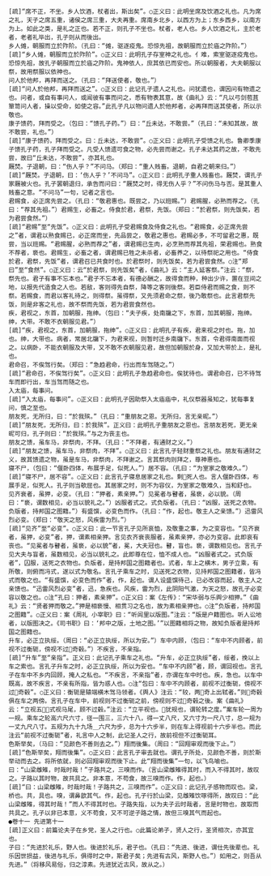 <!-- { "loadSidebar": true } -->
    [疏]“席不正，不坐。乡人饮酒，杖者出，斯出矣”。○正义曰：此明坐席及饮酒之礼也。凡为席之礼，天子之席五重，诸侯之席三重，大夫再重。席南乡北乡，以西方为上；东乡西乡，以南方为上。如此之类，是礼之正也。若不正，则孔子不坐也。杖者，老人也。乡人饮酒之礼，主於老者，老者礼毕出，孔子则从而後出。
    乡人傩，朝服而立於阼阶。（孔曰：“傩，驱逐疫鬼。恐惊先祖，故朝服而立於庙之阼阶。”）
    [疏]“乡人傩，朝服而立於阼阶”。○正义曰：此明孔子存室神之礼也。亻难，索室驱逐疫鬼也。恐惊先祖，故孔子朝服而立於庙之阼阶。鬼神依人，庶其依已而安也。所以朝服者，大夫朝服以祭，故用祭服以依神也。
    问人於他邦，再拜而送之。（孔曰：“拜送使者，敬也。”）
    [疏]“问人於他邦，再拜而送之”。○正义曰：此记孔子遗人之礼也。问犹遗也，谓因问有物遗之也。问者，或自有事问人，或闻彼有事而问之，悉有物表其意，故《曲礼》云：“凡以弓剑苞苴箪笥问人者，操以受命，如使之容。”此孔子凡以物问遗人於他邦者，必再拜而送其使者，所以示敬也。
    康子馈药，拜而受之。（包曰：“馈孔子药。”）曰：“丘未达，不敢尝。”（孔曰：“未知其故，故不敢尝，礼也。”）
    [疏]“康子馈药，拜而受之。曰：丘未达，不敢尝”。○正义曰：此明孔子受馈之礼也。鲁卿季康子馈孔子药，孔子拜而受之。凡受人馈遗可食之物，必先尝而谢之。孔子未达其药之故，不敢先尝，故曰“丘未达，不敢尝”，亦其礼也。
    厩焚。子退朝，曰：“伤人乎？”不问马。（郑曰：“重人贱畜。退朝，自君之朝来归。”）
    [疏]“厩焚。子退朝，曰：‘伤人乎？’不问马”。○正义曰：此明孔子重人贱畜也。厩焚，谓孔子家厩被火也。孔子罢朝退归，承告而问曰：“厩焚之时，得无伤人乎？”不问伤马与否。是其重人贱畜之意。“不问马”一句，记者之言也。
    君赐食，必正席先尝之。（孔曰：“敬君惠也。既尝之，乃以班赐。”）君赐腥，必熟而荐之。（孔曰：“荐其先祖。”）君赐生，必畜之。侍食於君，君祭，先饭。（郑曰：“於君祭，则先饭矣，若为君尝食然。”）
    [疏]“君赐”至“先饭”。○正义曰：此明孔子受君赐食及侍食之礼也。“君赐食，必正席先尝之”者，谓君以熟食赐已，必正席而坐，先品尝之，敬君之惠也。君赐必多，不可留君之惠，既尝，当以班赐。“君赐腥，必熟而荐之”者，谓君赐已生肉，必烹熟而荐其先祖，荣君赐也。熟食不荐者，亵也。君赐生，必畜之者，谓君赐已牲之未杀者，必畜养之，以待祭祀之用也。“侍食於君，君祭，先饭”者，谓君召已共食时也。於君祭时，则先饭矣，若为君尝食然。○注“郑曰”至“食然”。○正义曰：云“於君祭，则先饭矣”者，《曲礼》云：“主人延客祭。”注云：“祭，祭先也。君子有事不忘本也。”君子不忘本者，有德必酬之，故得食而种，种出少许，置在豆间之地，以报先代造食之人也。若敌，客则得先自祭，降等之客则後祭。若臣侍君而赐之食，则不祭。若赐食，而君以客礼待之，则得祭。虽得祭，又先须君命之祭，後乃敢祭也。此言君祭先饭，则是非客之礼也，故不祭而先饭，若为君尝食然也。
    疾，君视之，东首，加朝服，拖绅。（包曰：“夫子疾，处南牖之下，东首，加其朝服，拖绅。绅，大带。不敢不衣朝服见君。”）
    [疏]“疾，君视之，东首，加朝服，拖绅”。○正义曰：此明孔子有疾，君来视之时也。拖，加也。绅，大带也。病者，常居北牖下，为君来视，则暂时迁乡南牖下。东首，令君得南面而视之。以病卧，不能衣朝服及大带，又不敢不衣朝服见君，故但加朝服於身，又加大带於上，是礼也。
    君命召，不俟驾行矣。（郑曰：“急趋君命，行出而车驾随之。”）
    [疏]“君命召，不俟驾行矣”。○正义曰：此明孔子急趋君命也。俟犹待也。谓君命召，已不待驾车而即行出，车当驾而随之也。
    入太庙，每事问。
    [疏]“入太庙，每事问”。○正义曰：此明孔子因助祭入太庙庙中，礼仪祭器虽知之，犹每事复问，慎之至也。
    朋友死，无所归，曰：“於我殡。”（孔曰：“重朋友之恩。无所归，言无亲昵。”）
    [疏]“朋友死，无所归，曰：於我殡”。正义曰：此明孔子重朋友之恩也。言朋友若死，更无亲昵可归，孔子则曰：“於我殡。”与之为丧主也。
    朋友之馈，虽车马，非祭肉，不拜。（孔曰：“不拜者，有通财之义。”）
    [疏]“朋友之馈，虽车马，非祭肉，不拜”。○正义曰：此言孔子轻财重祭之礼也。朋友有通财之义，故其馈遗之物，虽是车马，非祭肉，不拜谢之。言其祭肉则拜之，尊神惠也。
    寝不尸，（包曰：“偃卧四体，布展手足，似死人。”）居不容。（孔曰：“为室家之敬难久。”）
    [疏]“寝不尸，居不容”。○正义曰：此言孔子寝息居家之礼也。剩死人也。言人偃卧四体，布展手足，似死人。孔子则当欹屈也。其居家之时，则不为容仪，为室家之敬难久，当和舒也。
    见齐衰者，虽狎，必变。（孔曰：“狎者，素亲狎。”）见冕者与瞽者，虽亵，必以貌。（周曰：“亵，谓数相见，必当以貌礼之。”）凶服者式之。式负版者。（孔曰：“凶服，送死之衣物。负版者，持邦国之图籍。”）有盛馔，必变色而作。（孔曰：“作，起也。敬主人之亲馈。”）迅雷风烈必变。（郑曰：“敬天之怒，风疾雷为烈。”）
    [疏]“见齐”至“必变”。○正义曰：此一节言孔子见所哀恤，及敬重之事，为之变容也。“见齐衰者，虽狎，必变”者，狎，谓素相亲狎。言见衣齐衰丧服者，虽素亲狎，亦必为变容。此即哀有丧也。“见冕者与瞽者，虽亵，必以貌”者，冕，大夫冠也。瞽，盲也。亵，谓数相见也。言孔子见大夫与盲者，虽数相见，必当以貌礼之。此即尊在位，恤不成人也。“凶服者式之。式负版者”，囚服，送死之衣物也。负版者，是持邦国之图籍者也。式者，车上之横木，男子立乘，有所敬，则俯而冯式，遂以式为敬名。言孔子乘车之时，见送死之衣物，见持邦国之图籍者，皆冯式而敬之也。“有盛馔，必变色而作”者，作，起也。谓人设盛馔待己，已必改容而起，敬主人之亲馈也。“迅雷风烈必变”者，迅，急疾也。风疾，雷为烈，此阴阳气激，为天之怒，故孔子必变容以敬之也。○注“孔曰：狎者，素亲狎”。○正义曰：案《左传》：“宋华弱与乐舆少相狎。”《曲礼》云：“贤者狎而敬之。”狎是相亵慢、相贯习之名也，故为素相亲狎也。○注“负版者，持邦国之图籍”。○正义曰：案《周礼 小宰职》曰：“听闾里以版图。”注云：“版是户籍图也。听人讼地者，以版图决之。《司书职》曰：‘邦中之版，土地之图。’”以图籍相将之物，故知负版者是持邦国之图籍也。
    升车，必正立执绥。（周曰：“必正立执绥，所以为安。”）车中内顾，（包曰：“车中不内顾者，前视不过衡轭，傍视不过奇毂。”）不疾言，不亲指。
    [疏]“升车”至“亲指”。正义曰：此记孔子乘车之礼也。“升车，必正立执绥”者，绥者，挽以上车之索也。言孔子升车之时，必正立执绥，所以为安也。“车中不内顾”者，顾，谓回视也。言孔子在车中不乡内回顾，掩人之私也。“不疾言，不亲指”者，亦谓在车中时也。疾，急也。以车中既高，故不疾言，不亲有所指，皆为惑人也。○注“包曰：车中不内顾者，前视不过衡轭，傍视不过奇毂”。○正义曰：衡轭是辕端横木驾马领者。《舆人》注云：“较，两奇上出轼者。”则奇毂俱在车之两傍。言孔子在车中，前视则不过衡轭之前，傍视则不过奇毂之後。案《曲礼》云：“立视五，式视马尾，顾不过毂。”注云：“立平视也。犹规也，谓轮转之度。”案车轮一周为一规。乘车之轮高六尺六寸，径一围三，三六十八，得一丈八尺，又六寸为一尺八寸，总一规为一丈九尺八寸。五规为九十九场＿六尺为步，总为十六步半，则在车上得视前十六步半也。而此注云“前视不过衡轭”者，礼言中人之制，此记圣人之行，故前视但不过衡轭耳。
    色斯举矣，（马曰：“见颜色不善则去之。”）翔而後集。（周曰：“回翔审观而後下止。”）
    [疏]“色斯举矣，翔而後集”。○正义曰：此言孔子审去就也。谓孔子所处，见颜色不善，则於斯举动而去之。将所依就，则必回翔审观而後下止。此“翔而後集”一句，以飞鸟喻也。
    曰：“山梁雌雉，时哉时哉！”子路共之，三嗅而作。（言山梁雌雉得其时，而入不得其时，故叹之。子路以其时物，故共具之。非本意，不苟食，故三嗅而作。作，起也。）
    [疏]“曰：山梁雌雉，时哉时哉！子路共之，三嗅而作”。○正义曰：此记孔子感物而叹也。梁，桥也。共，具也。嗅，谓鼻歆其气。作，起也。孔子行於山梁，见雌雉饮啄得所，故叹曰：“此山梁雌雉，得其时哉！”而人不得其时也。子路失指，以为夫子云时哉者，言是时物也，故取而共具之。孔子以非已本意，义不苟食，又不可逆子路之情，故但三嗅其气而起也。
    ●卷十一 先进第十一
    [疏]正义曰：前篇论夫子在乡党，圣人之行也。○此篇论弟子，贤人之行，圣贤相次，亦其宜也。
    子曰：“先进於礼乐，野人也。後进於礼乐，君子也。（孔曰：“先进、後进，谓仕先後辈也。礼乐因世损益，後进与礼乐，俱得时之中，斯君子矣；先进有古风，斯野人也。”）如用之，则吾从先进。”（将移风易俗，归之淳素。先进犹近古风，故从之。）
